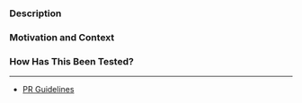 <!--
- Please fill the sections below and the PR metadata.
- Make it readable to reviewers and future visitors.
-->

### Description
<!--- Describe your changes in detail -->

### Motivation and Context
<!--- Why is this change required? What problem does it solve? -->

### How Has This Been Tested?
<!--- Help reviewers by providing explanations, code snippets, checklists, etc. -->

---

- [PR Guidelines](https://github.com/DeepX-inc/.github/blob/main/pull_request_guidelines.md)